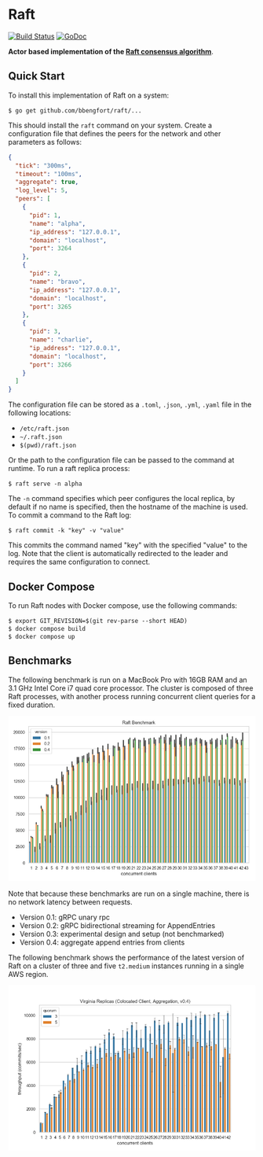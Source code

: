 # Raft

[![Build Status](https://github.com/bbengfort/raft/actions/workflows/test.yaml/badge.svg?branch=main)](https://github.com/bbengfort/raft/actions/workflows/test.yaml)
[![GoDoc](https://godoc.org/github.com/bbengfort/raft?status.svg)](https://pkg.go.dev/github.com/bbengfort/raft)

**Actor based implementation of the [Raft consensus algorithm](https://raft.github.io/)**.

## Quick Start

To install this implementation of Raft on a system:

```
$ go get github.com/bbengfort/raft/...
```

This should install the `raft` command on your system. Create a configuration file that defines the peers for the network and other parameters as follows:

```json
{
  "tick": "300ms",
  "timeout": "100ms",
  "aggregate": true,
  "log_level": 5,
  "peers": [
    {
      "pid": 1,
      "name": "alpha",
      "ip_address": "127.0.0.1",
      "domain": "localhost",
      "port": 3264
    },
    {
      "pid": 2,
      "name": "bravo",
      "ip_address": "127.0.0.1",
      "domain": "localhost",
      "port": 3265
    },
    {
      "pid": 3,
      "name": "charlie",
      "ip_address": "127.0.0.1",
      "domain": "localhost",
      "port": 3266
    }
  ]
}
```

The configuration file can be stored as a `.toml`, `.json`, `.yml`, `.yaml` file in the following locations:

- `/etc/raft.json`
- `~/.raft.json`
- `$(pwd)/raft.json`

Or the path to the configuration file can be passed to the command at runtime. To run a raft replica process:

```
$ raft serve -n alpha
```

The `-n` command specifies which peer configures the local replica, by default if no name is specified, then the hostname of the machine is used. To commit a command to the Raft log:

```
$ raft commit -k "key" -v "value"
```

This commits the command named "key" with the specified "value" to the log. Note that the client is automatically redirected to the leader and requires the same configuration to connect.

## Docker Compose

To run Raft nodes with Docker compose, use the following commands:

```
$ export GIT_REVISION=$(git rev-parse --short HEAD)
$ docker compose build
$ docker compose up
```

## Benchmarks

The following benchmark is run on a MacBook Pro with 16GB RAM and an 3.1 GHz Intel Core i7 quad core processor. The cluster is composed of three Raft processes, with another process running concurrent client queries for a fixed duration.

![Benchmark](fixtures/benchmark.png)

Note that because these benchmarks are run on a single machine, there is no network latency between requests.

- Version 0.1: gRPC unary rpc
- Version 0.2: gRPC bidirectional streaming for AppendEntries
- Version 0.3: experimental design and setup (not benchmarked)
- Version 0.4: aggregate append entries from clients

The following benchmark shows the performance of the latest version of Raft on a cluster of three and five `t2.medium` instances running in a single AWS region.

![Benchmark](fixtures/quorum-benchmark.png)

